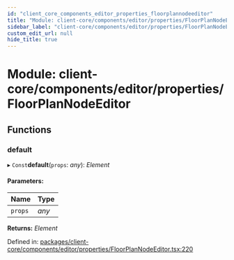 ```yaml
---
id: "client_core_components_editor_properties_floorplannodeeditor"
title: "Module: client-core/components/editor/properties/FloorPlanNodeEditor"
sidebar_label: "client-core/components/editor/properties/FloorPlanNodeEditor"
custom_edit_url: null
hide_title: true
---
```


# Module: client-core/components/editor/properties/FloorPlanNodeEditor

## Functions

### default

▸ `Const`**default**(`props`: *any*): *Element*

#### Parameters:

Name | Type |
:------ | :------ |
`props` | *any* |

**Returns:** *Element*

Defined in: [packages/client-core/components/editor/properties/FloorPlanNodeEditor.tsx:220](https://github.com/xr3ngine/xr3ngine/blob/5a0f83ed8/packages/client-core/components/editor/properties/FloorPlanNodeEditor.tsx#L220)
